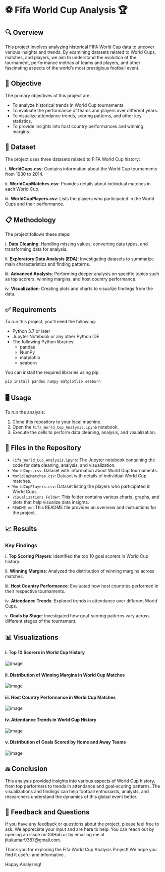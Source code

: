 # ⚽ Fifa World Cup Analysis 🏆
## 🔍 Overview
This project involves analyzing historical FIFA World Cup data to uncover various insights and trends. By examining datasets related to World Cups, matches, and players, we aim to understand the evolution of the tournament, performance metrics of teams and players, and other fascinating aspects of the world’s most prestigious football event.

## 📝 Objective
The primary objectives of this project are:
- To analyze historical trends in World Cup tournaments.
- To evaluate the performance of teams and players over different years.
- To visualize attendance trends, scoring patterns, and other key statistics.
- To provide insights into host country performances and winning margins.

## 📄 Dataset
The project uses three datasets related to FIFA World Cup history:

i. **WorldCups.csv**: Contains information about the World Cup tournaments from 1930 to 2014.

ii. **WorldCupMatches.csv**: Provides details about individual matches in each World Cup.

iii. **WorldCupPlayers.csv**: Lists the players who participated in the World Cups and their performance.

## 📋 Methodology
The project follows these steps:

i. **Data Cleaning**: Handling missing values, converting data types, and transforming data for analysis.

ii. **Exploratory Data Analysis (EDA)**: Investigating datasets to summarize main characteristics and finding patterns.

iii. **Advanced Analysis**: Performing deeper analysis on specific topics such as top scorers, winning margins, and host country performance.

iv. **Visualization**: Creating plots and charts to visualize findings from the data.

## ✅ Requirements
To run this project, you'll need the following:
- Python 3.7 or later
- Jupyter Notebook or any other Python IDE
- The following Python libraries:
  - pandas
  - NumPy
  - matplotlib
  - seaborn

You can install the required libraries using pip:

```bash
pip install pandas numpy matplotlib seaborn
```

## 🖥️ Usage
To run the analysis:
1. Clone this repository to your local machine.
2. Open the `Fifa_World_Cup_Analysis.ipynb` notebook.
3. Execute the cells to perform data cleaning, analysis, and visualization.

## 📁 Files in the Repository
- `Fifa_World_Cup_Analysis.ipynb`: The Jupyter notebook containing the code for data cleaning, analysis, and visualization.
- `WorldCups.csv`: Dataset with information about World Cup tournaments.
- `WorldCupMatches.csv`: Dataset with details of individual World Cup matches.
- `WorldCupPlayers.csv`: Dataset listing the players who participated in World Cups.
- `Visualizations Folder`: This folder contains various charts, graphs, and plots that help visualize data insights. 
- `README.md`: This README file provides an overview and instructions for the project.

## 📈 Results
### Key Findings

i. **Top Scoring Players**: Identified the top 10 goal scorers in World Cup history.

ii. **Winning Margins**: Analyzed the distribution of winning margins across matches.

iii. **Host Country Performance**: Evaluated how host countries performed in their respective tournaments.

iv. **Attendance Trends**: Explored trends in attendance over different World Cups.

v. **Goals by Stage**: Investigated how goal-scoring patterns vary across different stages of the tournament.

## 📊 Visualizations
#### i. Top 10 Scorers in World Cup History
![image](https://github.com/jicsjitu/Fifa_World_Cup_Analysis/assets/162569175/c25dff16-e903-4b83-96ca-7894218406d6)

#### ii. Distribution of Winning Margins in World Cup Matches
![image](https://github.com/jicsjitu/Fifa_World_Cup_Analysis/assets/162569175/7c71221c-5801-4e6a-9f5e-fd9f8e5058f1)


#### iii. Host Country Performance in World Cup Matches
![image](https://github.com/jicsjitu/Fifa_World_Cup_Analysis/assets/162569175/bb364391-0b72-4dab-a036-65f4e22dde4e)


#### iv. Attendance Trends in World Cup History
![image](https://github.com/jicsjitu/Fifa_World_Cup_Analysis/assets/162569175/1eaec7dc-a97a-4a1e-8fa8-994cb614dd35)


#### v. Distribution of Goals Scored by Home and Away Teams
![image](https://github.com/jicsjitu/Fifa_World_Cup_Analysis/assets/162569175/7e74827e-3053-4d67-8b6c-b8e8dc368834)


## 🔚 Conclusion
This analysis provided insights into various aspects of World Cup history, from top performers to trends in attendance and goal-scoring patterns. The visualizations and findings can help football enthusiasts, analysts, and researchers understand the dynamics of this global event better.

## 💬 Feedback and Questions
If you have any feedback or questions about the project, please feel free to ask. We appreciate your input and are here to help. You can reach out by opening an issue on GitHub or by emailing me at jitukumar9387@gmail.com.

Thank you for exploring the Fifa World Cup Analysis Project! We hope you find it useful and informative.

Happy Analyzing!
